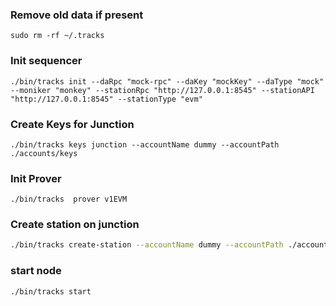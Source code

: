 
### Remove old data if present 
```shell 
sudo rm -rf ~/.tracks
```

### Init sequencer
```shell
./bin/tracks init --daRpc "mock-rpc" --daKey "mockKey" --daType "mock"  --moniker "monkey" --stationRpc "http://127.0.0.1:8545" --stationAPI "http://127.0.0.1:8545" --stationType "evm" 
```
### Create Keys for Junction
```shell
./bin/tracks keys junction --accountName dummy --accountPath ./accounts/keys
```

### Init Prover
```shell
./bin/tracks  prover v1EVM
```

### Create station on junction
```sh
./bin/tracks create-station --accountName dummy --accountPath ./accounts/keys --jsonRPC "http://localhost:26667" --info "basic info" --tracks air1gzyukqnjzs4j07vmwf9fvfageeer62t0zqvx0x  --bootstrapNode "/ip4/192.168.1.24/tcp/2300/p2p/12D3KooWFoN66sCWotff1biUcnBE2vRTmYJRHJqZy27x1EpBB6AM"
```

### start  node 
```shell
./bin/tracks start
```



